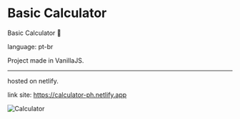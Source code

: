 # Basic Calculator

Basic Calculator 🧮

language: pt-br

Project made in VanillaJS.

<hr>
hosted on netlify.

link site: https://calculator-ph.netlify.app

![Calculator](https://user-images.githubusercontent.com/56638509/169901936-9ddceef4-acda-4b38-9322-04d160fc335d.png)


